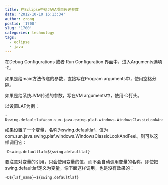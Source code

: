 ```yaml
---
title: 在Eclipse中给JAVA项目传递参数
date: '2012-10-10 16:13:34'
author: zrong
postid: '1700'
slug: '1700'
categories: technology
tags:
  - eclipse
  - java
---
```


在Debug Configurations 或者 Run Configuration
界面中，进入Arguments选项卡。

如果是给main方法传递的参数，直接写在Program arguments中，使用空格分隔。

如果是给系统JVM传递的参数，写在VM arguments中，使用-D打头。

以设置LAF为例：

    -Dswing.defaultlaf=com.sun.java.swing.plaf.windows.WindowsClassicLookAndFeel

如果设置了一个变量，名称为swing.defaultlaf，值为com.sun.java.swing.plaf.windows.WindowsClassicLookAndFeel。则可以这样调用它：

    -Dswing.defaultlaf=${swing.defaultlaf}

要注意对变量的引用，只会使用变量的值，而不会自动调用变量的名称。即使把swing.defaultlaf定义为变量，像下面这样调用，也是没有效果的：

    -D${laf_name}=${swing.defaultlaf}
